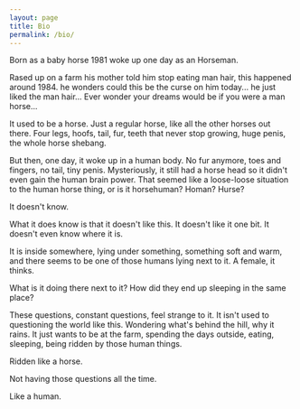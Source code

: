 ```yaml
---
layout: page
title: Bio
permalink: /bio/
---
```


Born as a baby horse 1981 woke up one day as an Horseman.

Rased up on a farm his mother told him stop eating man hair, this happened around 1984.
he wonders could this be the curse on him today...
he just liked the man hair...
Ever wonder your dreams would be if you were a man horse...

It used to be a horse. Just a regular horse, like all the other horses out there. Four legs, hoofs, tail, fur, teeth that never stop growing, huge penis, the whole horse shebang.

But then, one day, it woke up in a human body. No fur anymore, toes and fingers, no tail, tiny penis. Mysteriously, it still had a horse head so it didn't even gain the human brain power. That seemed like a loose-loose situation to the human horse thing, or is it horsehuman? Homan? Hurse?

It doesn't know.

What it does know is that it doesn't like this. It doesn't like it one bit. It doesn't even know where it is.

It is inside somewhere, lying under something, something soft and warm, and there seems to be one of those humans lying next to it. A female, it thinks.

What is it doing there next to it? How did they end up sleeping in the same place?

These questions, constant questions, feel strange to it. It isn't used to questioning the world like this. Wondering what's behind the hill, why it rains. It just wants to be at the farm, spending the days outside, eating, sleeping, being ridden by those human things.

Ridden like a horse.

Not having those questions all the time.

Like a human.
